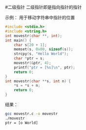 #二级指针
二级指针即是指向指针的指针

示例：
用于移动字符串中指针的位置
``` c
#include <stdio.h>
#include <string.h>
int movestr(char **, int);
int main() {
	char s[20 + 1];
	memset(s, 0x00, sizeof(s));
	strcpy(s, "Hello World");
	char *ptr = s;
	movestr(&ptr, 4);
	printf("ptr = [%s]\n", ptr);
	return 0;
}
int movestr(char **s, int n) {
	*s = *s + n;
	return 0;
}
```
结果：
``` bash
gcc movestr.c -o movestr
./movestr
ptr = [o World]
```

